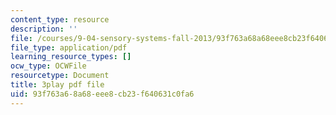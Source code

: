 ```yaml
---
content_type: resource
description: ''
file: /courses/9-04-sensory-systems-fall-2013/93f763a68a68eee8cb23f640631c0fa6_T9HYPlE8xzc.pdf
file_type: application/pdf
learning_resource_types: []
ocw_type: OCWFile
resourcetype: Document
title: 3play pdf file
uid: 93f763a6-8a68-eee8-cb23-f640631c0fa6
---
```

